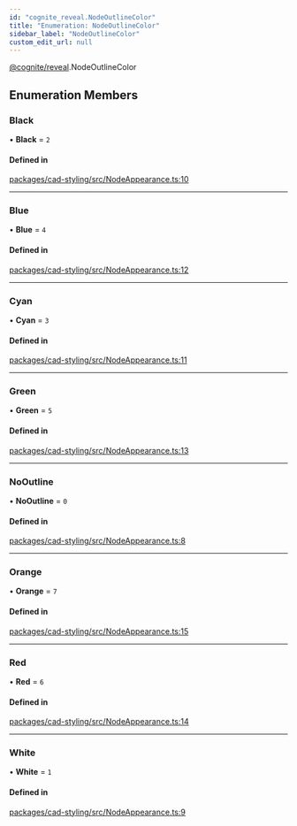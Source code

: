 ```yaml
---
id: "cognite_reveal.NodeOutlineColor"
title: "Enumeration: NodeOutlineColor"
sidebar_label: "NodeOutlineColor"
custom_edit_url: null
---
```


[@cognite/reveal](../modules/cognite_reveal.md).NodeOutlineColor

## Enumeration Members

### Black

• **Black** = ``2``

#### Defined in

[packages/cad-styling/src/NodeAppearance.ts:10](https://github.com/cognitedata/reveal/blob/09f51630/viewer/packages/cad-styling/src/NodeAppearance.ts#L10)

___

### Blue

• **Blue** = ``4``

#### Defined in

[packages/cad-styling/src/NodeAppearance.ts:12](https://github.com/cognitedata/reveal/blob/09f51630/viewer/packages/cad-styling/src/NodeAppearance.ts#L12)

___

### Cyan

• **Cyan** = ``3``

#### Defined in

[packages/cad-styling/src/NodeAppearance.ts:11](https://github.com/cognitedata/reveal/blob/09f51630/viewer/packages/cad-styling/src/NodeAppearance.ts#L11)

___

### Green

• **Green** = ``5``

#### Defined in

[packages/cad-styling/src/NodeAppearance.ts:13](https://github.com/cognitedata/reveal/blob/09f51630/viewer/packages/cad-styling/src/NodeAppearance.ts#L13)

___

### NoOutline

• **NoOutline** = ``0``

#### Defined in

[packages/cad-styling/src/NodeAppearance.ts:8](https://github.com/cognitedata/reveal/blob/09f51630/viewer/packages/cad-styling/src/NodeAppearance.ts#L8)

___

### Orange

• **Orange** = ``7``

#### Defined in

[packages/cad-styling/src/NodeAppearance.ts:15](https://github.com/cognitedata/reveal/blob/09f51630/viewer/packages/cad-styling/src/NodeAppearance.ts#L15)

___

### Red

• **Red** = ``6``

#### Defined in

[packages/cad-styling/src/NodeAppearance.ts:14](https://github.com/cognitedata/reveal/blob/09f51630/viewer/packages/cad-styling/src/NodeAppearance.ts#L14)

___

### White

• **White** = ``1``

#### Defined in

[packages/cad-styling/src/NodeAppearance.ts:9](https://github.com/cognitedata/reveal/blob/09f51630/viewer/packages/cad-styling/src/NodeAppearance.ts#L9)
